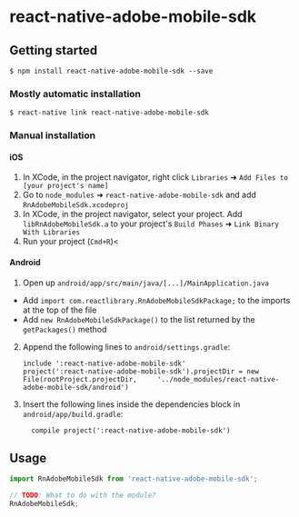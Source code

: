 # react-native-adobe-mobile-sdk

## Getting started

`$ npm install react-native-adobe-mobile-sdk --save`

### Mostly automatic installation

`$ react-native link react-native-adobe-mobile-sdk`

### Manual installation


#### iOS

1. In XCode, in the project navigator, right click `Libraries` ➜ `Add Files to [your project's name]`
2. Go to `node_modules` ➜ `react-native-adobe-mobile-sdk` and add `RnAdobeMobileSdk.xcodeproj`
3. In XCode, in the project navigator, select your project. Add `libRnAdobeMobileSdk.a` to your project's `Build Phases` ➜ `Link Binary With Libraries`
4. Run your project (`Cmd+R`)<

#### Android

1. Open up `android/app/src/main/java/[...]/MainApplication.java`
  - Add `import com.reactlibrary.RnAdobeMobileSdkPackage;` to the imports at the top of the file
  - Add `new RnAdobeMobileSdkPackage()` to the list returned by the `getPackages()` method
2. Append the following lines to `android/settings.gradle`:
  	```
  	include ':react-native-adobe-mobile-sdk'
  	project(':react-native-adobe-mobile-sdk').projectDir = new File(rootProject.projectDir, 	'../node_modules/react-native-adobe-mobile-sdk/android')
  	```
3. Insert the following lines inside the dependencies block in `android/app/build.gradle`:
  	```
      compile project(':react-native-adobe-mobile-sdk')
  	```


## Usage
```javascript
import RnAdobeMobileSdk from 'react-native-adobe-mobile-sdk';

// TODO: What to do with the module?
RnAdobeMobileSdk;
```
